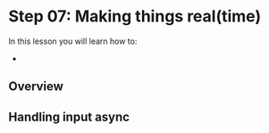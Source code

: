 # Step 07: Making things real(time)

In this lesson you will learn how to:

- 

## Overview

## Handling input async